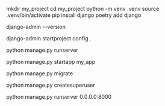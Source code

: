 mkdir my_project
cd my_project
python -m  venv .venv
source .venv/bin/activate
pip install django
poetry add django

django-admin --version

django-admin startproject config .

python manage.py runserver

python manage.py startapp my_app

python manage.py migrate

python manage.py createsuperuser

python manage.py runserver 0.0.0.0:8000